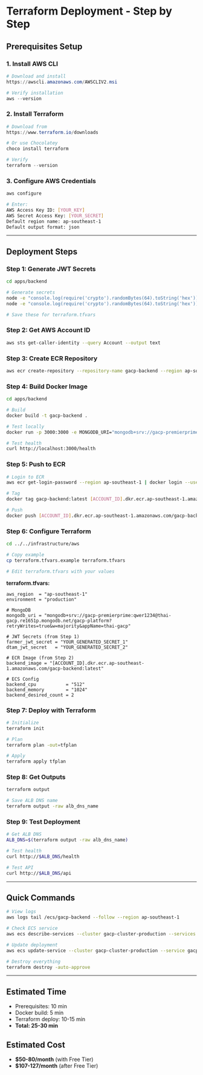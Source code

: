 # Terraform Deployment - Step by Step

## Prerequisites Setup

### 1. Install AWS CLI
```powershell
# Download and install
https://awscli.amazonaws.com/AWSCLIV2.msi

# Verify installation
aws --version
```

### 2. Install Terraform
```powershell
# Download from
https://www.terraform.io/downloads

# Or use Chocolatey
choco install terraform

# Verify
terraform --version
```

### 3. Configure AWS Credentials
```bash
aws configure

# Enter:
AWS Access Key ID: [YOUR_KEY]
AWS Secret Access Key: [YOUR_SECRET]
Default region name: ap-southeast-1
Default output format: json
```

---

## Deployment Steps

### Step 1: Generate JWT Secrets
```bash
cd apps/backend

# Generate secrets
node -e "console.log(require('crypto').randomBytes(64).toString('hex'))"
node -e "console.log(require('crypto').randomBytes(64).toString('hex'))"

# Save these for terraform.tfvars
```

### Step 2: Get AWS Account ID
```bash
aws sts get-caller-identity --query Account --output text
```

### Step 3: Create ECR Repository
```bash
aws ecr create-repository --repository-name gacp-backend --region ap-southeast-1
```

### Step 4: Build Docker Image
```bash
cd apps/backend

# Build
docker build -t gacp-backend .

# Test locally
docker run -p 3000:3000 -e MONGODB_URI="mongodb+srv://gacp-premierprime:qwer1234@thai-gacp.re1651p.mongodb.net/gacp-platform" gacp-backend

# Test health
curl http://localhost:3000/health
```

### Step 5: Push to ECR
```bash
# Login to ECR
aws ecr get-login-password --region ap-southeast-1 | docker login --username AWS --password-stdin [ACCOUNT_ID].dkr.ecr.ap-southeast-1.amazonaws.com

# Tag
docker tag gacp-backend:latest [ACCOUNT_ID].dkr.ecr.ap-southeast-1.amazonaws.com/gacp-backend:latest

# Push
docker push [ACCOUNT_ID].dkr.ecr.ap-southeast-1.amazonaws.com/gacp-backend:latest
```

### Step 6: Configure Terraform
```bash
cd ../../infrastructure/aws

# Copy example
cp terraform.tfvars.example terraform.tfvars

# Edit terraform.tfvars with your values
```

**terraform.tfvars:**
```hcl
aws_region  = "ap-southeast-1"
environment = "production"

# MongoDB
mongodb_uri = "mongodb+srv://gacp-premierprime:qwer1234@thai-gacp.re1651p.mongodb.net/gacp-platform?retryWrites=true&w=majority&appName=thai-gacp"

# JWT Secrets (from Step 1)
farmer_jwt_secret = "YOUR_GENERATED_SECRET_1"
dtam_jwt_secret   = "YOUR_GENERATED_SECRET_2"

# ECR Image (from Step 2)
backend_image = "[ACCOUNT_ID].dkr.ecr.ap-southeast-1.amazonaws.com/gacp-backend:latest"

# ECS Config
backend_cpu           = "512"
backend_memory        = "1024"
backend_desired_count = 2
```

### Step 7: Deploy with Terraform
```bash
# Initialize
terraform init

# Plan
terraform plan -out=tfplan

# Apply
terraform apply tfplan
```

### Step 8: Get Outputs
```bash
terraform output

# Save ALB DNS name
terraform output -raw alb_dns_name
```

### Step 9: Test Deployment
```bash
# Get ALB DNS
ALB_DNS=$(terraform output -raw alb_dns_name)

# Test health
curl http://$ALB_DNS/health

# Test API
curl http://$ALB_DNS/api
```

---

## Quick Commands

```bash
# View logs
aws logs tail /ecs/gacp-backend --follow --region ap-southeast-1

# Check ECS service
aws ecs describe-services --cluster gacp-cluster-production --services gacp-backend --region ap-southeast-1

# Update deployment
aws ecs update-service --cluster gacp-cluster-production --service gacp-backend --force-new-deployment --region ap-southeast-1

# Destroy everything
terraform destroy -auto-approve
```

---

## Estimated Time
- Prerequisites: 10 min
- Docker build: 5 min
- Terraform deploy: 10-15 min
- **Total: 25-30 min**

## Estimated Cost
- **$50-80/month** (with Free Tier)
- **$107-127/month** (after Free Tier)
